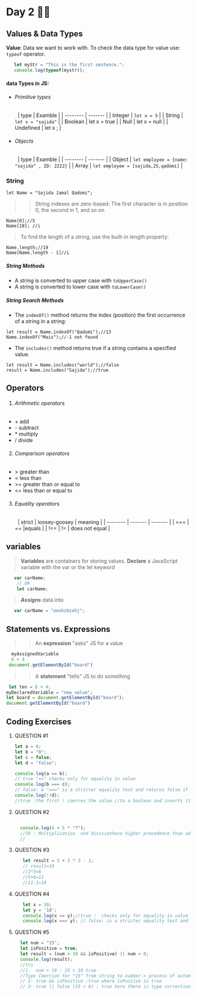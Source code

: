 
# Day 2 🧑‍💻

## Values & Data Types
   **Value**: Data we want to work with.
    To check the data type for value use: `` typeof `` operator.
    
  ```javascript
     let myStr = "This is the first sentence.";
     console.log(typeof(mystr));
```
    
#### data Types in JS: 
- ###### Primitive types 
    &nbsp;
    |  type  | Examble |
    | -------- | ------- |
    |  Integer  | ``let x = 5`` |
    |  String  | ``let x = "sajida"`` |
    |  Boolean  | let x = true  |
    |  Null  | let x = null |
    |  Undefined  | let x ; |


- ###### Objects 
     &nbsp;
    |  type  | Examble |
    | -------- | ------- |
    |  Object  | ``let employee = {name: "sajida" , ID: 2222}`` |
    |  Array  | ``let employee = [sajida,25,qadomi]`` |

### String 
```
let Name = "Sajida Jamal Qadomi";
```
>>String indexes are zero-based:
The first character is in position 0, the second in 1, and so on
```
Name[0];//S
Name[18]; //i
```
>To find the length of a string, use the built-in length property:
 ```
 Name.length;//19
 Name[Name.length - 1]//i
 ```

##### String Methods

-  A string is converted to upper case with `toUpperCase()`
- A string is converted to lower case with `toLowerCase()`

##### String Search Methods
- The `indexOf()` method returns the index (position) the first occurrence of a string in a string:
```
let result = Name.indexOf("Qadomi");//13
Name.indexOf("Mais");//-1 not found
```

- The `includes()` method returns true if a string contains a specified value.
```
let result = Name.includes("world");//false
result = Name.includes("Sajida");//true
```

## Operators

1. ###### Arithmetic operators
- \+ add
- \- subtract
- \* multiply
- \/ divide
 
2. ###### Comparison operators
- \> greater than
- \< less than
- \>= greater than or equal to
- \<= less than or equal to

3.  ###### Equality operators
    &nbsp;
    |  strict  | loosey-goosey | meaning   |
    | -------- | ------- | ------- |
    |  ===  | == |equals |
    |  !==  | != | does not equal |

## variables
> **Variables** are containers for storing values.
> **Declare** a JavaScript variable with the var or the let keyword
```javascript
   var carName;
    // OR
    let carName;
```
> ***Assigns*** data into 
```javascript
   var carName = "ooohzbsxhj";
```

## Statements vs. Expressions
>> An **expression** "asks" JS for a value
 ```javascript
   myAssignedVariable
   6 + 4
  document.getElementById("board")
```
>> A **statement** "tells" JS to do something
 ```javascript
  let ten = 6 + 4;
myDeclaredVariable = "new value";
let board = document.getElementById("board");
 document.getElementById("board")
```
## Coding Exercises

1. QUESTION #1
    ```javascript
    let a = 0;
    let b = "0";
    let c = false;
    let d = "false";

   console.log(a == b);
   // true "==" checks only for equality in value
   console.log(b === c);
   // false: w "===" is a stricter equality test and returns false if either the value or the //type of the two variables are differnt
   console.log(!!d);
   //true :the first ! coerces the value //to a boolean and inverts it.  ```
    
2. QUESTION #2

   ```javascript
   
     console.log(4 + 5 * "7");
     //39 : Multiplication  and divisionhave higher precedence than addition and subtraction 
     //
    ```
    
1. QUESTION #3

    ```javascript
       let result = 5 + 2 * 3 - 1;
       // result=10
       //2*3=6
       //5+6=11
       //11-1=10
    ```
1. QUESTION #4

    ```javascript
       let x = 10;
       let y = '10';
       console.log(x == y);//true :  checks only for equality in value
       console.log(x === y); // false: is a stricter equality test and returns false if either //the value or the type of the two variables are differnt 
     ```
    
1. QUESTION #5

    ```javascript
      let num = "15";
      let isPositive = true;
      let result = (num > 10 && isPositive) || num < 0;
      console.log(result);
      //tru
      //1-  num > 10 : 15 > 10 true
      //Type Coercion for "15" from string to number-> process of automatic or implicit conversion of values from /one data type to another
      // 2- true && isPositive :true where isPostive is true
      // 3- true || false (15 < 0) : true here there is type correction as before
   ```
